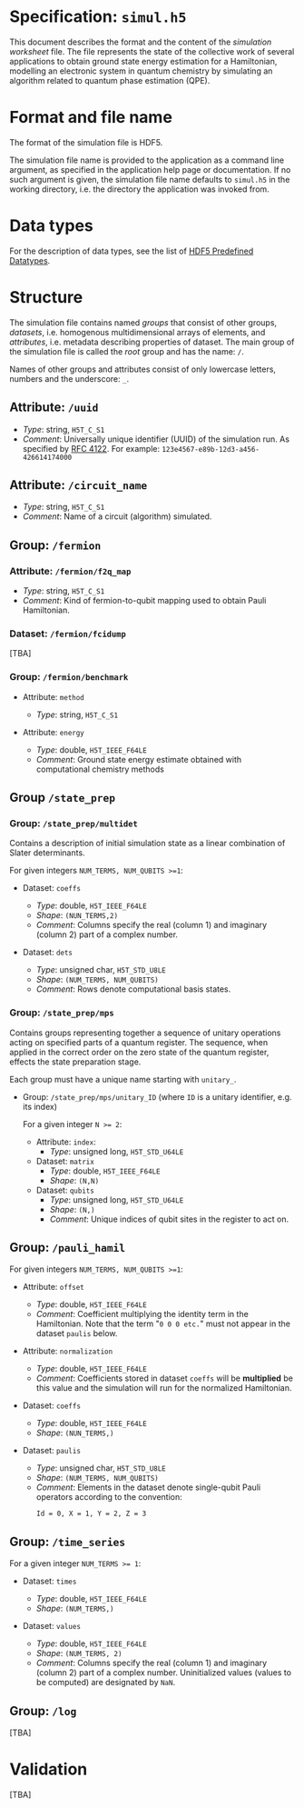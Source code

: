 # Specification: `simul.h5`

This document describes the format and the content of the _simulation
worksheet_ file. The file represents the state of the collective work of several
applications to obtain ground state energy estimation for a Hamiltonian,
modelling an electronic system in quantum chemistry by simulating
an algorithm related to quantum phase estimation (QPE).

# Format and file name

The format of the simulation file is HDF5.

The simulation file name is provided to the application as a command line
argument, as specified in the application help page or
documentation. If no such argument is given, the simulation file name
defaults to `simul.h5` in the working directory, i.e. the directory the
application was invoked from.

# Data types

For the description of data types, see the list
of [HDF5 Predefined Datatypes][hdf5-data-types].

# Structure

The simulation file contains named *groups* that consist of other
groups, *datasets*, i.e. homogenous multidimensional arrays of elements, and
*attributes*, i.e. metadata describing properties of dataset. The main group
of the simulation file is called the *root* group and has the name: `/`.

Names of other groups and attributes consist of only lowercase letters, numbers
and the underscore: `_`.

## Attribute: `/uuid`

- *Type*: string, `H5T_C_S1`
- *Comment*: Universally unique identifier (UUID) of the simulation run. As
  specified by [RFC 4122][uuid-rfc]. For
  example: `123e4567-e89b-12d3-a456-426614174000`

## Attribute: `/circuit_name`

- *Type*: string, `H5T_C_S1`
- *Comment*: Name of a circuit (algorithm) simulated.

## Group: `/fermion`

### Attribute: `/fermion/f2q_map`

- *Type*: string, `H5T_C_S1`
- *Comment*: Kind of fermion-to-qubit mapping used to obtain Pauli Hamiltonian.

### Dataset: `/fermion/fcidump`

[TBA]

### Group: `/fermion/benchmark`

- Attribute: `method`
    - *Type*: string, `H5T_C_S1`

- Attribute: `energy`
    - *Type*: double, `H5T_IEEE_F64LE`
    - *Comment*: Ground state energy estimate obtained with computational
      chemistry methods

## Group `/state_prep`

### Group: `/state_prep/multidet`

Contains a description of initial simulation state as a linear combination of
Slater determinants.

For given integers `NUM_TERMS, NUM_QUBITS >=1`:

- Dataset: `coeffs`
    - *Type*: double, `H5T_IEEE_F64LE`
    - *Shape*: `(NUN_TERMS,2)`
    - *Comment*: Columns specify the real (column 1) and imaginary (column 2)
      part of a complex number.


- Dataset: `dets`
    - *Type*: unsigned char, `H5T_STD_U8LE`
    - *Shape*: `(NUM_TERMS, NUM_QUBITS)`
    - *Comment*: Rows denote computational basis states.

### Group: `/state_prep/mps`

Contains groups representing together a sequence of unitary
operations acting on specified parts of a quantum register. The sequence, when
applied in the correct order on the zero state of the quantum register, effects
the state preparation stage.

Each group must have a unique name starting with `unitary_`.

- Group: `/state_prep/mps/unitary_ID`
  (where `ID` is a unitary identifier, e.g. its index)

  For a given integer `N >= 2`:

    - Attribute: `index`:
        - *Type*: unsigned long, `H5T_STD_U64LE`
    - Dataset: `matrix`
        - *Type*: double, `H5T_IEEE_F64LE`
        - *Shape*: `(N,N)`
    - Dataset: `qubits`
        - *Type*: unsigned long, `H5T_STD_U64LE`
        - *Shape*: `(N,)`
        - *Comment*: Unique indices of qubit sites in the register to act on.

## Group: `/pauli_hamil`

For given integers `NUM_TERMS, NUM_QUBITS >=1`:

- Attribute: `offset`
    - *Type*: double, `H5T_IEEE_F64LE`
    - *Comment*: Coefficient multiplying the identity term in the
      Hamiltonian. Note that the term "`0 0 0 etc.`" must not appear in the
      dataset `paulis` below.

- Attribute: `normalization`
    - *Type*: double, `H5T_IEEE_F64LE`
    - *Comment*: Coefficients stored in dataset `coeffs` will be
      **multiplied** be this value and the simulation will run for the
      normalized Hamiltonian.

- Dataset: `coeffs`
    - *Type*: double, `H5T_IEEE_F64LE`
    - *Shape*: `(NUN_TERMS,)`

- Dataset: `paulis`
    - *Type*: unsigned char, `H5T_STD_U8LE`
    - *Shape*: `(NUM_TERMS, NUM_QUBITS)`
    - *Comment*: Elements in the dataset denote single-qubit Pauli operators
      according to the convention:
      ```text
      Id = 0, X = 1, Y = 2, Z = 3
      ```

## Group: `/time_series`

For a given integer `NUM_TERMS >= 1`:

- Dataset: `times`
    - *Type*: double, `H5T_IEEE_F64LE`
    - *Shape*: `(NUM_TERMS,)`


- Dataset: `values`
    - *Type*: double, `H5T_IEEE_F64LE`
    - *Shape*: `(NUM_TERMS, 2)`
    - *Comment*: Columns specify the real (column 1) and imaginary (column 2)
      part of a complex number. Uninitialized values (values to be computed)
      are designated by `NaN`.

## Group: `/log`

[TBA]

# Validation

[TBA]

[hdf5-data-types]: https://docs.hdfgroup.org/hdf5/v1_14/predefined_datatypes_tables.html

[uuid-rfc]: https://datatracker.ietf.org/doc/html/rfc4122